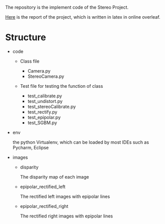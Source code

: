 The repository is the implement code of the Stereo Project. 

[Here](https://cn.overleaf.com/read/qhzdxpsksbcs) is the report of the project, which is written in latex in online overleaf.

# Structure
* code
    * Class file
        * Camera.py
        * StereoCamera.py
        
    * Test file for testing the function of class
        * test_calibrate.py
        * test_undistort.py
        * test_stereoCalibrate.py
        * test_rectify.py
        * test_epipolar.py
        * test_SGBM.py
    
* env

    the python Virtualenv, which can be loaded by most IDEs such as Pycharm, Eclipse

* images
    * disparity

        The disparity map of each image

    * epipolar_rectified_left

        The rectified left images with epipolar lines

    * epipolar_rectified_right

        The rectified right images with epipolar lines